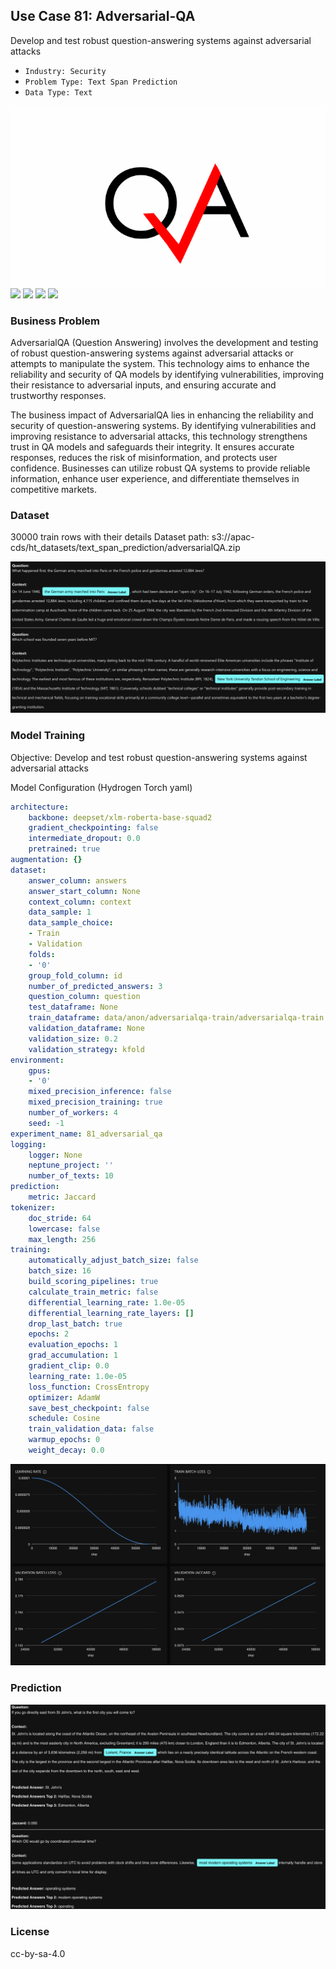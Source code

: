 ## Use Case 81: Adversarial-QA

Develop and test robust question-answering systems against adversarial attacks 

- `Industry: Security`
- `Problem Type: Text Span Prediction`
- `Data Type: Text`

![](https://github.com/h2oai/ht-catalog/blob/646864e3c695f7c721514159bd6c59520dab7438/Assets/use-cases/adversarialqa/cover.png)
![](https://github.com/h2oai/ht-catalog/blob/646864e3c695f7c721514159bd6c59520dab7438/Assets/use-cases/adversarialqa/cover.jpg)
![](https://github.com/h2oai/ht-catalog/blob/646864e3c695f7c721514159bd6c59520dab7438/Assets/use-cases/adversarialqa/cover.jpeg)
![](https://github.com/h2oai/ht-catalog/blob/646864e3c695f7c721514159bd6c59520dab7438/Assets/use-cases/adversarialqa/cover.webp)
![](https://github.com/h2oai/ht-catalog/blob/646864e3c695f7c721514159bd6c59520dab7438/Assets/use-cases/adversarialqa/cover)

### Business Problem 

AdversarialQA (Question Answering) involves the development and testing of robust question-answering systems against adversarial attacks or attempts to manipulate the system. This technology aims to enhance the reliability and security of QA models by identifying vulnerabilities, improving their resistance to adversarial inputs, and ensuring accurate and trustworthy responses.

The business impact of AdversarialQA lies in enhancing the reliability and security of question-answering systems. By identifying vulnerabilities and improving resistance to adversarial attacks, this technology strengthens trust in QA models and safeguards their integrity. It ensures accurate responses, reduces the risk of misinformation, and protects user confidence. Businesses can utilize robust QA systems to provide reliable information, enhance user experience, and differentiate themselves in competitive markets.

### Dataset

30000 train rows with their details
Dataset path: s3://apac-cds/ht_datasets/text_span_prediction/adversarialQA.zip

![train data](https://github.com/h2oai/ht-catalog/blob/646864e3c695f7c721514159bd6c59520dab7438/Assets/use-cases/adversarialqa/train%20data.png)

### Model Training

Objective: Develop and test robust question-answering systems against adversarial attacks 

Model Configuration (Hydrogen Torch yaml)

```yaml
architecture:
    backbone: deepset/xlm-roberta-base-squad2
    gradient_checkpointing: false
    intermediate_dropout: 0.0
    pretrained: true
augmentation: {}
dataset:
    answer_column: answers
    answer_start_column: None
    context_column: context
    data_sample: 1
    data_sample_choice:
    - Train
    - Validation
    folds:
    - '0'
    group_fold_column: id
    number_of_predicted_answers: 3
    question_column: question
    test_dataframe: None
    train_dataframe: data/anon/adversarialqa-train/adversarialqa-train.csv
    validation_dataframe: None
    validation_size: 0.2
    validation_strategy: kfold
environment:
    gpus:
    - '0'
    mixed_precision_inference: false
    mixed_precision_training: true
    number_of_workers: 4
    seed: -1
experiment_name: 81_adversarial_qa
logging:
    logger: None
    neptune_project: ''
    number_of_texts: 10
prediction:
    metric: Jaccard
tokenizer:
    doc_stride: 64
    lowercase: false
    max_length: 256
training:
    automatically_adjust_batch_size: false
    batch_size: 16
    build_scoring_pipelines: true
    calculate_train_metric: false
    differential_learning_rate: 1.0e-05
    differential_learning_rate_layers: []
    drop_last_batch: true
    epochs: 2
    evaluation_epochs: 1
    grad_accumulation: 1
    gradient_clip: 0.0
    learning_rate: 1.0e-05
    loss_function: CrossEntropy
    optimizer: AdamW
    save_best_checkpoint: false
    schedule: Cosine
    train_validation_data: false
    warmup_epochs: 0
    weight_decay: 0.0

```

![chart](https://github.com/h2oai/ht-catalog/blob/646864e3c695f7c721514159bd6c59520dab7438/Assets/use-cases/adversarialqa/chart.png)


### Prediction

![Predictions](https://github.com/h2oai/ht-catalog/blob/646864e3c695f7c721514159bd6c59520dab7438/Assets/use-cases/adversarialqa/Validation%20Predictions.png)

### License

cc-by-sa-4.0
